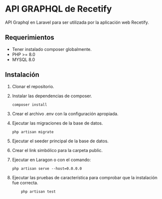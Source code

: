 # API GRAPHQL de Recetify

API Graphql en Laravel para ser utilizada por la aplicación web Recetify.

##  Requerimientos

- Tener instalado composer globalmente. 
- PHP >= 8.0
- MYSQL 8.0 

## Instalación
1. Clonar el repositorio.  

2. Instalar las dependencias de composer.
	~~~
	composer install
	~~~
3. Crear el archivo .env con la configuración apropiada.
4.  Ejecutar las migraciones de la base de datos. 
	~~~
	php artisan migrate
	~~~
5. Ejecutar el seeder principal de la base de datos. 
6. Crear el link simbólico para la carpeta public. 
7. Ejecutar en Laragon o con el comando: 
	~~~
	php artisan serve --host=0.0.0.0
	~~~
8. Ejecutar las pruebas de característica para comprobar que la instalación fue correcta.
	~~~
		php artisan test
	~~~
